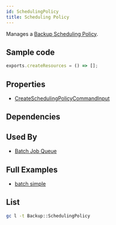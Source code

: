 ```yaml
---
id: SchedulingPolicy
title: Scheduling Policy
---
```


Manages a [Backup Scheduling Policy](https://console.aws.amazon.com/batch/home#schedulingPolicies).

## Sample code

```js
exports.createResources = () => [];
```

## Properties

- [CreateSchedulingPolicyCommandInput](https://docs.aws.amazon.com/AWSJavaScriptSDK/v3/latest/clients/client-batch/interfaces/createschedulingpolicycommandinput.html)

## Dependencies

## Used By

- [Batch Job Queue](./JobQueue.md)

## Full Examples

- [batch simple](https://github.com/grucloud/grucloud/tree/main/examples/aws/Batch/batch-simple)

## List

```sh
gc l -t Backup::SchedulingPolicy
```

```txt

```
